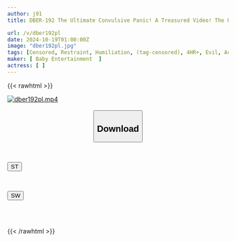 ```yaml
---
author: j91
title: DBER-192 The Ultimate Convulsive Panic! A Treasured Video! The Ultimate Female Body Orgasmic Madness Divine Theater REDBABE ULTRA BEST

url: /v/dber192pl
date: 2024-10-19T01:00:00Z
image: "dber192pl.jpg"
tags: [Censored, Restraint, Humiliation, (tag-censored), 4HR+, Evil, Acme · Orgasm	]
maker: [ Baby Entertainment  ]
actress: [ ]
---
```



{{< rawhtml >}}

<div class="video" data-videoid="ZxYOrALL3LsqQG7">
    <a href="javascript:;">
        <img src="/v/dber192pl/dber192pl.jpg" width="WIDTH" height="HEIGHT" alt="dber192pl.mp4" loading="lazy">
    </a>
</div>

<script type="text/javascript" src="https://j91.asia/asset/on-demand-st.js"></script>

<br>
  <link rel="stylesheet" href="https://j91.asia/asset/bs5.css">
  
  <center>
  <button class="btn btn-primary" type="button" data-bs-toggle="collapse" data-bs-target=".multi-collapse" aria-expanded="false" aria-controls="multiCollapseExample1 multiCollapseExample2"><h2>Download</h2></button></center>
</p>
<div class="row">
  <div class="col">
    <div class="collapse multi-collapse" id="multiCollapseExample1">
      <div class="card card-body">
	      	      <br>
<div class="buttons">  
<p><a href="/v/dber192pl/st.html" target="_blank"><button class="btn-hover color-3"><i class="fa fa-download"></i> ST</button></a></p></div>
    </div>
  </div>
</div>
  <div class="col">
    <div class="collapse multi-collapse" id="multiCollapseExample2">
      <div class="card card-body">
	      <br>
<div class="buttons">
<p><a href="/v/dber192pl/sw.html" target="_blank"><button class="btn-hover color-2"><i class="fa fa-download"></i> SW</button></a></p></div>
<br><br>
      </div>
    </div>
  </div>
</div>

{{< /rawhtml >}}